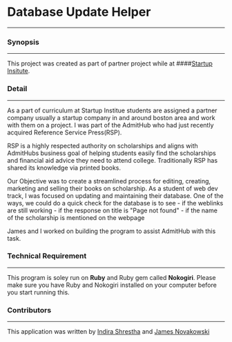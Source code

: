 # Database Update Helper
---

### Synopsis
---
This project was created as part of partner project while at ####[Startup Insitute](https://www.startupinstitute.com/). 

### Detail
---
As a part of curriculum at Startup Institue students are assigned a partner company usually a startup company in and around boston area and work with them on a project. I was part of the AdmitHub who had just recently acquired Reference Service Press(RSP). 

RSP is a highly respected authority on scholarships and aligns with AdmitHubs business goal of helping students easily find the scholarships and financial aid advice they need to attend college. Traditionally RSP has shared its knowledge via printed books. 

Our Objective was to create a streamlined process for editing, creating, marketing and selling their books on scholarship. As a student of web dev track, I was focused on updating and maintaining their database. One of the ways, we could do a quick check for the database is to see 
    - if the weblinks are still working
    - if the response on title is "Page not found"
    - if the name of the scholarship is mentioned on the webpage

James and I worked on building the program to assist AdmitHub with this task. 


### Technical Requirement
---
This program is soley run on **Ruby** and Ruby gem called **Nokogiri**. Please make sure you have Ruby and Nokogiri installed on your computer before you start running this. 


### Contributors
---
This application was written by [Indira Shrestha](https://www.linkedin.com/in/indira-shrestha-a1b78422) and [James Novakowski](https://www.linkedin.com/in/james-novakowski-7ab24535?authType=NAME_SEARCH&authToken=XG1p&locale=en_US&trk=tyah&trkInfo=clickedVertical%3Amynetwork%2CclickedEntityId%3A123015731%2CauthType%3ANAME_SEARCH%2Cidx%3A1-2-2%2CtarId%3A1480286249428%2Ctas%3Ajames)
